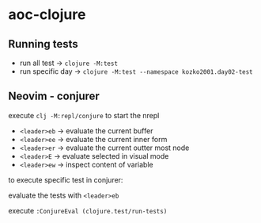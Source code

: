 # aoc-clojure

## Running tests

- run all test -> `clojure -M:test`
- run specific day -> `clojure -M:test --namespace kozko2001.day02-test`

## Neovim - conjurer

execute `clj -M:repl/conjure` to start the nrepl

- `<leader>eb` -> evaluate the current buffer
- `<leader>ee` -> evaluate the current inner form
- `<leader>er` -> evaluate the current outter most node
- `<leader>E`  -> evaluate selected in visual mode
- `<leader>ew` -> inspect content of variable

to execute specific test in conjurer:

evaluate the tests with `<leader>eb`

execute `:ConjureEval (clojure.test/run-tests)` 
